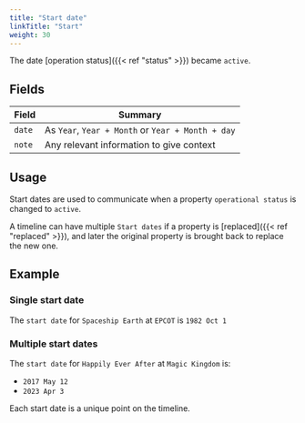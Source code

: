 ```yaml
---
title: "Start date"
linkTitle: "Start"
weight: 30
---
```


The date [operation status]({{< ref "status" >}}) became `active`.


## Fields

| Field         | Summary                     		    |
| ------------- | ------------------------------------- |
| `date`   | As `Year`, `Year + Month` or `Year + Month + day`     |
| `note`  	| Any relevant information to give context    |

## Usage

Start dates are used to communicate when a property `operational status` is changed to `active`.

A timeline can have multiple `Start dates` if a property is [replaced]({{< ref "replaced" >}}), and later the original property is brought back to replace the new one.

## Example

### Single start date

The `start date` for `Spaceship Earth` at `EPCOT` is `1982 Oct 1`

### Multiple start dates

The `start date` for `Happily Ever After` at `Magic Kingdom` is:
* `2017 May 12`
* `2023 Apr 3`

Each start date is a unique point on the timeline.